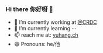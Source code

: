 ### Hi there 你好呀 👋

<!--
**YuhangCh/yuhangch** is a ✨ _special_ ✨ repository because its `README.md` (this file) appears on your GitHub profile.

Here are some ideas to get you started:

- 🔭 I’m currently working on ...
- 🌱 I’m currently learning ...
- 👯 I’m looking to collaborate on ...
- 🤔 I’m looking for help with ...
- 💬 Ask me about ...
- 📫 How to reach me: ...
- 😄 Pronouns: ...
- ⚡ Fun fact: ...
-->

- 🔭 I’m currently working at [@CRDC](http://http://www.crdc.com/)
- 🌱 I’m currently learning ···
- 📫 reach me at: [yuhang.ch](https://yuhang.ch)
- 😄 Pronouns: he/他
<!-- - ⚡ Fun fact: It seems that I don’t need to do something anymore about what i'm doing -->
